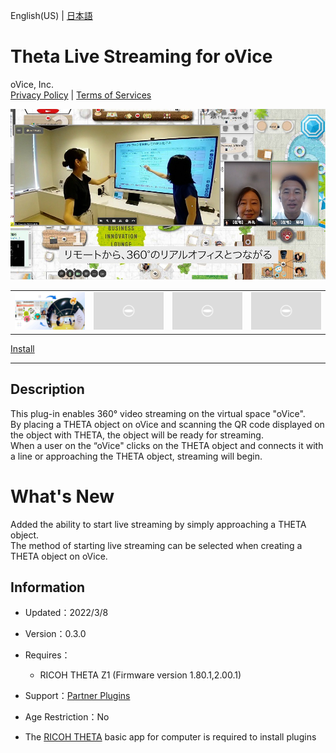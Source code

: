 English(US) | [日本語](README.ja.md)

# Theta Live Streaming for oVice
oVice, Inc.  
[Privacy Policy](../../README.md#privacy-policy) | [Terms of Services](../../README.md#terms-of-services)

<div align="center">
 <img src="1.png">

 <table>
  <tr>
   <td><img src="2.png"></td>
   <td><img src="../../resources/common/img/noimg.png"></td>
   <td><img src="../../resources/common/img/noimg.png"></td>
   <td><img src="../../resources/common/img/noimg.png"></td>
  </tr>
 </table>
</div>

[Install](https://link.ricoh360.com/plugins/com.ovice.livestreaming.plugin/apk)

***

## Description
This plug-in enables 360° video streaming on the virtual space "oVice".  
By placing a THETA object on oVice and scanning the QR code displayed on the object with THETA, the object will be ready for streaming.  
When a user on the “oVice" clicks on the THETA object and connects it with a line or approaching the THETA object, streaming will begin.  

# What's New
Added the ability to start live streaming by simply approaching a THETA object.  
The method of starting live streaming can be selected when creating a THETA object on oVice.  

## Information
  * Updated：2022/3/8
  * Version：0.3.0
  * Requires：
    * RICOH THETA Z1 (Firmware version 1.80.1,2.00.1)
  * Support：[Partner Plugins](https://www.notion.so/ovice/RICOH-THETA-63b0ce489fb74eefa233f8838c2bd1d0)
  * Age Restriction：No

* The [RICOH THETA](https://theta360.com/ja/about/application/pc.html#app-detail-01) basic app for computer is required to install plugins
